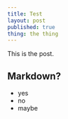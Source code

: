 ```yaml
---
title: Test
layout: post
published: true
thing: the thing
---
```

This is the post.

## Markdown?

- yes
- no
- maybe